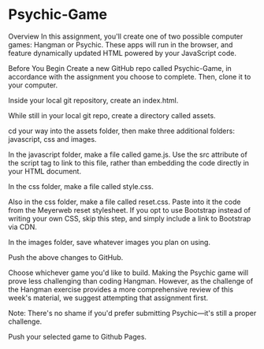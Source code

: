 # Psychic-Game
Overview
In this assignment, you'll create one of two possible computer games: Hangman or Psychic. These apps will run in the browser, and feature dynamically updated HTML powered by your JavaScript code.

Before You Begin
Create a new GitHub repo called Psychic-Game, in accordance with the assignment you choose to complete. Then, clone it to your computer.

Inside your local git repository, create an index.html.

While still in your local git repo, create a directory called assets.

cd your way into the assets folder, then make three additional folders: javascript, css and images.

In the javascript folder, make a file called game.js. Use the src attribute of the script tag to link to this file, rather than embedding the code directly in your HTML document.

In the css folder, make a file called style.css.

Also in the css folder, make a file called reset.css. Paste into it the code from the Meyerweb reset stylesheet. If you opt to use Bootstrap instead of writing your own CSS, skip this step, and simply include a link to Bootstrap via CDN.

In the images folder, save whatever images you plan on using.

Push the above changes to GitHub.

Choose whichever game you'd like to build. Making the Psychic game will prove less challenging than coding Hangman. However, as the challenge of the Hangman exercise provides a more comprehensive review of this week's material, we suggest attempting that assignment first.

Note: There's no shame if you'd prefer submitting Psychic—it's still a proper challenge.

Push your selected game to Github Pages.
